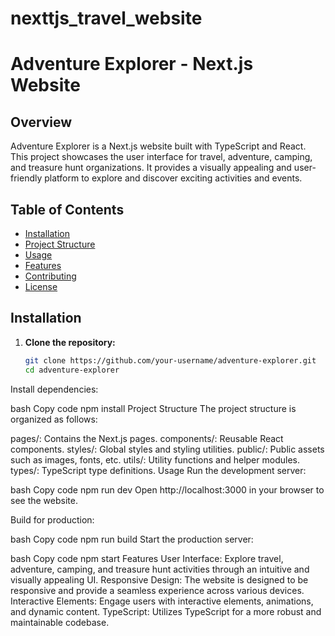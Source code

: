 # nexttjs_travel_website
# Adventure Explorer - Next.js Website

## Overview

Adventure Explorer is a Next.js website built with TypeScript and React. This project showcases the user interface for travel, adventure, camping, and treasure hunt organizations. It provides a visually appealing and user-friendly platform to explore and discover exciting activities and events.

## Table of Contents

- [Installation](#installation)
- [Project Structure](#project-structure)
- [Usage](#usage)
- [Features](#features)
- [Contributing](#contributing)
- [License](#license)

## Installation

1. **Clone the repository:**

   ```bash
   git clone https://github.com/your-username/adventure-explorer.git
   cd adventure-explorer
Install dependencies:

bash
Copy code
npm install
Project Structure
The project structure is organized as follows:

pages/: Contains the Next.js pages.
components/: Reusable React components.
styles/: Global styles and styling utilities.
public/: Public assets such as images, fonts, etc.
utils/: Utility functions and helper modules.
types/: TypeScript type definitions.
Usage
Run the development server:

bash
Copy code
npm run dev
Open http://localhost:3000 in your browser to see the website.

Build for production:

bash
Copy code
npm run build
Start the production server:

bash
Copy code
npm start
Features
User Interface: Explore travel, adventure, camping, and treasure hunt activities through an intuitive and visually appealing UI.
Responsive Design: The website is designed to be responsive and provide a seamless experience across various devices.
Interactive Elements: Engage users with interactive elements, animations, and dynamic content.
TypeScript: Utilizes TypeScript for a more robust and maintainable codebase.
